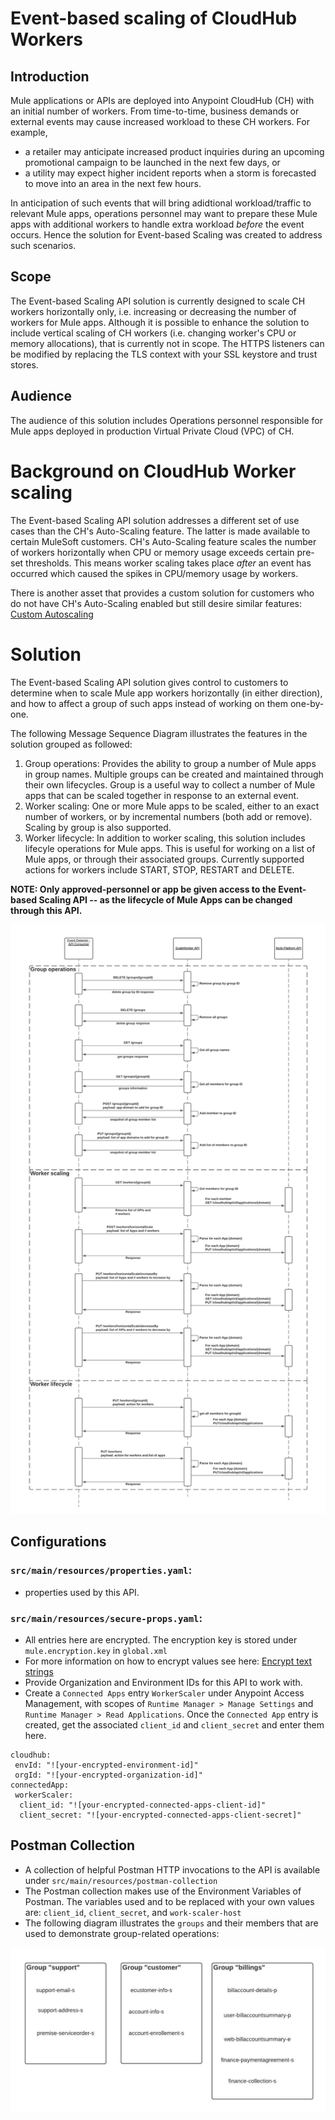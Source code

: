 # Event-based scaling of CloudHub Workers

## Introduction

Mule applications or APIs are deployed into Anypoint CloudHub (CH) with an initial number of workers. From time-to-time, business demands or external events may cause increased workload to these CH workers. For example, 
- a retailer may anticipate increased product inquiries during an upcoming promotional campaign to be launched in the next few days, or 
- a utility may expect higher incident reports when a storm is forecasted to move into an area in the next few hours. 

In anticipation of such events that will bring adidtional workload/traffic to relevant Mule apps, operations personnel may want to prepare these Mule apps with additional workers to handle extra workload *before* the event occurs. Hence the solution for Event-based Scaling was created to address such scenarios.

## Scope

The Event-based Scaling API solution is currently designed to scale CH workers horizontally only, i.e. increasing or decreasing the number of workers for Mule apps. Although it is possible to enhance the solution to include vertical scaling of CH workers (i.e. changing worker's CPU or memory allocations), that is currently not in scope. The HTTPS listeners can be modified by replacing the TLS context with your SSL keystore and trust stores. 

## Audience

The audience of this solution includes Operations personnel responsible for Mule apps deployed in production Virtual Private Cloud (VPC) of CH.

# Background on CloudHub Worker scaling

The Event-based Scaling API solution addresses a different set of use cases than the CH's Auto-Scaling feature. The latter is made available to certain MuleSoft customers. CH's Auto-Scaling feature scales the number of workers horizontally when CPU or memory usage exceeds certain pre-set thresholds. This means worker scaling takes place *after* an event has occurred which caused the spikes in CPU/memory usage by workers. 

There is another asset that provides a custom solution for customers who do not have CH's Auto-Scaling enabled but still desire similar features: [Custom Autoscaling](https://knowledgehub.mulesoft.com/s/article/Custom-Framework-for-Autoscaling-in-CloudHub)

# Solution

The Event-based Scaling API solution gives control to customers to determine when to scale Mule app workers horizontally (in either direction), and how to affect a group of such apps instead of working on them one-by-one.

The following Message Sequence Diagram illustrates the features in the solution grouped as followed:
1. Group operations: Provides the ability to group a number of Mule apps in group names. Multiple groups can be created and maintained through their own lifecycles. Group is a useful way to collect a number of Mule apps that can be scaled together in response to an external event.
2. Worker scaling: One or more Mule apps to be scaled, either to an exact number of workers, or by incremental numbers (both add or remove). Scaling by group is also supported.
3. Worker lifecycle: In addition to worker scaling, this solution includes lifecyle operations for Mule apps. This is useful for working on a list of Mule apps, or through their associated groups. Currently supported actions for workers include START, STOP, RESTART and DELETE.

**NOTE: Only approved-personnel or app be given access to the Event-based Scaling API -- as the lifecycle of Mule Apps can be changed through this API.**

![Solution Sequence Diagram](/src/main/resources/images/worker-scaling-poc.jpeg) 

## Configurations
### `src/main/resources/properties.yaml`: 
- properties used by this API.
### `src/main/resources/secure-props.yaml`:
- All entries here are encrypted. The encryption key is stored under `mule.encryption.key` in `global.xml`
- For more information on how to encrypt values see here: [Encrypt text strings](https://docs.mulesoft.com/mule-runtime/4.3/secure-configuration-properties#encrypt-text-strings)
- Provide Organization and Environment IDs for this API to work with.
- Create a `Connected Apps` entry `WorkerScaler` under Anypoint Access Management, with scopes of `Runtime Manager > Manage Settings` and `Runtime Manager > Read Applications`. Once the `Connected App` entry is created, get the associated `client_id` and `client_secret` and enter them here.

```
cloudhub:
 envId: "![your-encrypted-environment-id]"
 orgId: "![your-encrypted-organization-id]"
connectedApp:
 workerScaler:
  client_id: "![your-encrypted-connected-apps-client-id]"
  client_secret: "![your-encrypted-connected-apps-client-secret]"
```

## Postman Collection
- A collection of helpful Postman HTTP invocations to the API is available under `src/main/resources/postman-collection`
- The Postman collection makes use of the Environment Variables of Postman. The variables used and to be replaced with your own values are: `client_id`, `client_secret`, and `work-scaler-host`
- The following diagram illustrates the `groups` and their members that are used to demonstrate group-related operations:

![Group diagram](/src/main/resources/images/groups-postman.jpeg)
